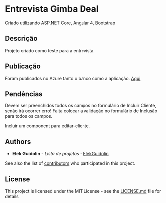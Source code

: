 # Entrevista Gimba Deal

Criado utilizando ASP.NET Core, Angular 4, Bootstrap

## Descrição

Projeto criado como teste para a entrevista.

## Publicação

Foram publicados no Azure tanto o banco como a aplicação. [Aqui](http://entrevistadealgimba.azurewebsites.net)

## Pendências

Devem ser preenchidos todos os campos no formulário de Incluir Cliente, senão irá ocorrer erro! Falta colocar a validação no formulário de Inclusão para todos os campos.

Incluir um component para editar-cliente.

## Authors

* **Elek Guidolin** - *Lista de projetos* - [ElekGuidolin](https://github.com/ElekGuidolin)

See also the list of [contributors](https://github.com/your/project/contributors) who participated in this project.

## License

This project is licensed under the MIT License - see the [LICENSE.md](LICENSE) file for details

